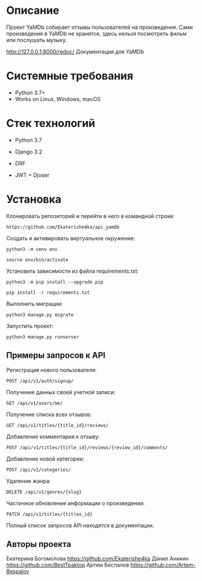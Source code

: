 # Описание

Проект YaMDb собирает отзывы пользователей на произведения. Сами произведения в YaMDb не хранятся, здесь нельзя посмотреть фильм или послушать музыку.

http://127.0.0.1:8000/redoc/ Документация для YaMDb

# Системные требования
- Python 3.7+
- Works on Linux, Windows, macOS

# Стек технологий

- Python 3.7

- Django 3.2

- DRF

- JWT + Djoser

# Установка

Клонировать репозиторий и перейти в него в командной строке:

```
https://github.com/Ekaterishe4ka/api_yamdb
```

Cоздать и активировать виртуальное окружение:

```
python3 -m venv env
```

```
source env/bin/activate
```

Установить зависимости из файла requirements.txt:

```
python3 -m pip install --upgrade pip
```

```
pip install -r requirements.txt
```

Выполнить миграции:

```
python3 manage.py migrate
```

Запустить проект: 

```
python3 manage.py runserver
```

## Примеры запросов к API

Регистрация нового пользователя: 

```
POST /api/v1/auth/signup/
```

Получение данных своей учетной записи:

```
GET /api/v1/users/me/
```


Получение списка всех отзывов:

```
GET /api/v1/titles/{title_id}/reviews/
```

Добавление комментария к отзыву:

```
POST /api/v1/titles/{title_id}/reviews/{review_id}/comments/
```

Добавление новой категории:

```
POST /api/v1/categories/
```

Удаление жанра:

```
DELETE /api/v1/genres/{slug}
```

Частичное обновление информации о произведении:

```
PATCH /api/v1/titles/{titles_id}
```

Полный список запросов API находятся в документации.

## Авторы проекта

Екатерина Богомолова https://github.com/Ekaterishe4ka
Данил Аникин https://github.com/BestTpaktop
Артем Беспалов https://github.com/Artem-Bespalov
